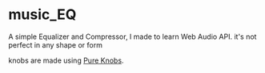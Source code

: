 # music_EQ
A simple Equalizer and Compressor, I made to learn Web Audio API.
it's not perfect in any shape or form

knobs are made using [Pure Knobs](https://github.com/andrepxx/pure-knob).